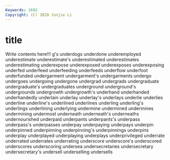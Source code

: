 ```yaml
---
Keywords: 2692
Copyright: (C) 2020 Junjie Li
---
```


# title

Write contents here!!!
g's 
underdogs 
underdone 
underemployed
underestimate 
underestimate's 
underestimated 
underestimates 
underestimating 
underexpose 
underexposed 
underexposes 
underexposing 
underfed
underfeed 
underfeeding 
underfeeds 
underflow 
underfoot 
underfunded 
undergarment 
undergarment's 
undergarments 
undergo
undergoes 
undergoing 
undergone 
undergrad 
undergrads 
undergraduate 
undergraduate's 
undergraduates 
underground 
underground's
undergrounds 
undergrowth 
undergrowth's 
underhand 
underhanded 
underhandedly 
underlain 
underlay 
underlay's 
underlays
underlie 
underlies 
underline 
underline's 
underlined 
underlines 
underling 
underling's 
underlings 
underlining
underlying 
undermine 
undermined 
undermines 
undermining 
undermost 
underneath 
underneath's 
underneaths 
undernourished
underpaid 
underpants 
underpants's 
underpass 
underpass's 
underpasses 
underpay 
underpaying 
underpays 
underpin
underpinned 
underpinning 
underpinning's 
underpinnings 
underpins 
underplay 
underplayed 
underplaying 
underplays 
underprivileged
underrate 
underrated 
underrates 
underrating 
underscore 
underscore's 
underscored 
underscores 
underscoring 
undersea
undersecretaries 
undersecretary 
undersecretary's 
undersell 
underselling 
undersells 
